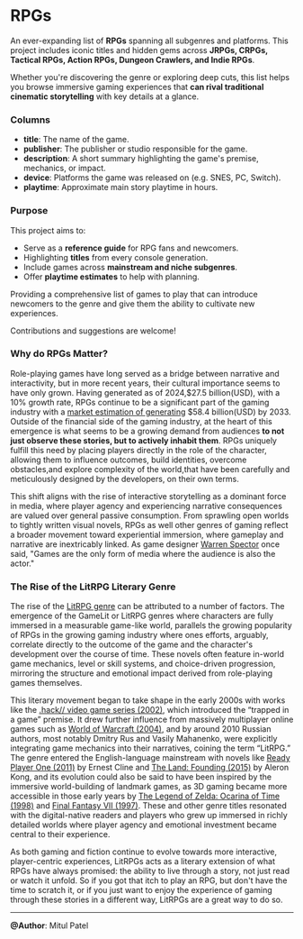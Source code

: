 # RPGs 

An ever-expanding list of **RPGs** spanning all subgenres and platforms. This project includes iconic titles and hidden gems across **JRPGs, CRPGs, Tactical RPGs, Action RPGs, Dungeon Crawlers, and Indie RPGs**.

Whether you're discovering the genre or exploring deep cuts, this list helps you browse immersive gaming experiences that **can rival traditional cinematic storytelling** with key details at a glance.

### Columns

- **title**: The name of the game.
- **publisher**: The publisher or studio responsible for the game.
- **description**: A short summary highlighting the game's premise, mechanics, or impact.
- **device**: Platforms the game was released on (e.g. SNES, PC, Switch).
- **playtime**: Approximate main story playtime in hours.

### Purpose

This project aims to:
- Serve as a **reference guide** for RPG fans and newcomers.
- Highlighting **titles** from every console generation.
- Include games across **mainstream and niche subgenres**.
- Offer **playtime estimates** to help with planning.

Providing a comprehensive list of games to play that can introduce newcomers to the genre and give them the ability to cultivate new experiences. 

Contributions and suggestions are welcome!

### Why do RPGs Matter?

Role-playing games have long served as a bridge between narrative and interactivity, but in more recent years, their cultural importance seems to have only grown. Having generated as of 2024,$27.5 billion(USD), with a 10% growth rate, RPGs continue to be a significant part of the gaming industry with a [market estimation of generating](https://www.businessresearchinsights.com/market-reports/video-rpg-games-market-113473) $58.4 billion(USD) by 2033. Outside of the financial side of the gaming industry, at the heart of this emergence is what seems to be a growing demand from audiences **to not just observe these stories, but to actively inhabit them**. RPGs uniquely fulfill this need by placing players directly in the role of the character, allowing them to influence outcomes, build identities, overcome obstacles,and explore complexity of the world,that have been carefully and meticulously designed by the developers, on their own terms.

This shift aligns with the rise of interactive storytelling as a dominant force in media, where player agency and experiencing narrative consequences are valued over general passive consumption. From sprawling open worlds to tightly written visual novels, RPGs as well other genres of gaming reflect a broader movement toward experiential immersion, where gameplay and narrative are inextricably linked. As game designer [Warren Spector](https://en.wikipedia.org/wiki/Warren_Spector) once said, "Games are the only form of media where the audience is also the actor."

### The Rise of the LitRPG Literary Genre

The rise of the [LitRPG genre](https://en.wikipedia.org/wiki/LitRPG) can be attributed to a number of factors. The emergence of the GameLit or LitRPG genres where characters are fully immersed in a measurable game-like world, parallels the growing popularity of RPGs in the growing gaming industry where ones efforts, arguably, correlate directly to the outcome of the game and the character's development over the course of time. These novels often feature in-world game mechanics, level or skill systems, and choice-driven progression, mirroring the structure and emotional impact derived from role-playing games themselves.

This literary movement began to take shape in the early 2000s with works like the [ .hack// video game series (2002)](https://en.wikipedia.org/wiki/.hack_(video_game_series)), which introduced the “trapped in a game” premise. It drew further influence from massively multiplayer online games such as [World of Warcraft (2004)](https://en.wikipedia.org/wiki/World_of_Warcraft), and by around 2010 Russian authors, most notably Dmitry Rus and Vasily Mahanenko, were explicitly integrating game mechanics into their narratives, coining the term “LitRPG.” The genre entered the English-language mainstream with novels like [Ready Player One (2011)](https://en.wikipedia.org/wiki/Ready_Player_One) by Ernest Cline and [The Land: Founding (2015)](https://en.wikipedia.org/wiki/The_Land_(novel)) by Aleron Kong, and its evolution could also be  said to have been inspired by the immersive world-building of landmark games, as 3D gaming became more accessible in those early years by [The Legend of Zelda: Ocarina of Time (1998)](https://en.wikipedia.org/wiki/The_Legend_of_Zelda:_Ocarina_of_Time) and [Final Fantasy VII (1997)](https://en.wikipedia.org/wiki/Final_Fantasy_VII). These and other genre titles resonated with the digital-native readers and players who grew up immersed in richly detailed worlds where player agency and emotional investment became central to their experience.

As both gaming and fiction continue to evolve towards more interactive, player-centric experiences, LitRPGs acts as a literary extension of what RPGs have always promised: the ability to live through a story, not just read or watch it unfold. So if you got that itch to play an RPG, but don't have the time to scratch it, or if you just want to enjoy the experience of gaming through these stories in a different way, LitRPGs are a great way to do so.

---

**@Author**: Mitul Patel

